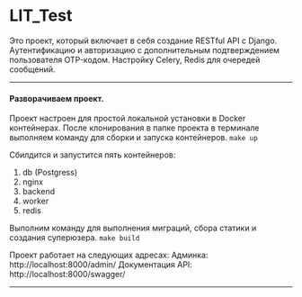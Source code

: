 # LIT_Test

Это проект, который включает в себя создание RESTful API с Django. Aутентификацию и авторизацию с дополнительным подтверждением пользователя OTP-кодом. Настройку Celery, Redis для очередей сообщений.

------------

#### Разворачиваем проект.
Проект настроен для простой локальной установки в Docker контейнерах.
После клонирования в папке проекта в терминале выполняем команду для сборки и запуска контейнеров.
`make up`

Сбилдится и запустится пять контейнеров:
1. db (Postgress)
2. nginx
3. backend
4. worker
5. redis

Выполним команду для выполнения миграций, сбора статики и создания суперюзера.
`make build`

Проект работает на следующих адресах:
Админка: http://localhost:8000/admin/
Документация API: http://localhost:8000/swagger/

------------


